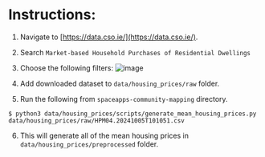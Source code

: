 # Instructions:

1) Navigate to [https://data.cso.ie/](https://data.cso.ie/).

2) Search `Market-based Household Purchases of Residential Dwellings`

3) Choose the following filters:
![image](https://github.com/user-attachments/assets/731568c8-a612-44c2-a680-c9478a895955)

4) Add downloaded dataset to `data/housing_prices/raw` folder.

5) Run the following from `spaceapps-community-mapping` directory.
```
$ python3 data/housing_prices/scripts/generate_mean_housing_prices.py data/housing_prices/raw/HPM04.20241005T101051.csv
```

6) This will generate all of the mean housing prices in `data/housing_prices/preprocessed` folder.
